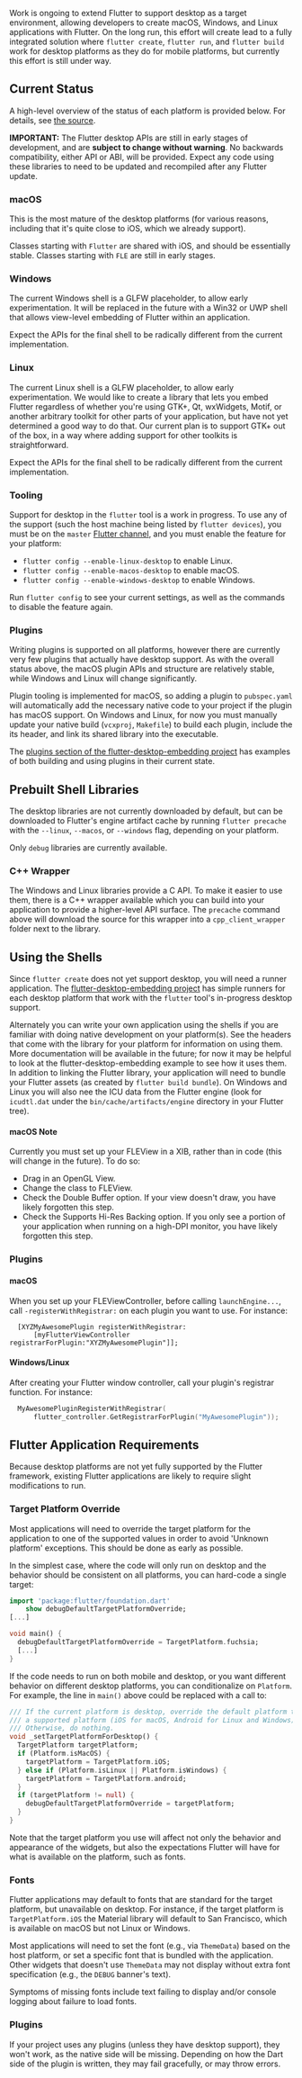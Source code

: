 Work is ongoing to extend Flutter to support desktop as a target environment, allowing developers to create macOS, Windows, and Linux applications with Flutter. On the long run, this effort will create lead to a fully integrated solution where `flutter create`, `flutter run`, and `flutter build` work for desktop platforms as they do for mobile platforms, but currently this effort is still under way.

## Current Status

A high-level overview of the status of each platform is provided below. For details, see
[the source](https://github.com/flutter/engine/tree/master/shell/platform/).

**IMPORTANT:** The Flutter desktop APIs are still in early stages of development, and are **subject to change
without warning**. No backwards compatibility, either API or ABI, will be provided. Expect
any code using these libraries to need to be updated and recompiled after any Flutter update.

### macOS

This is the most mature of the desktop platforms (for various reasons, including that it's quite close to iOS, which we already support).

Classes starting with `Flutter` are shared with iOS, and should be essentially stable. Classes starting with
`FLE` are still in early stages.

### Windows

The current Windows shell is a GLFW placeholder, to allow early experimentation. It will be replaced in the
future with a Win32 or UWP shell that allows view-level embedding of Flutter within an application.

Expect the APIs for the final shell to be radically different from the current implementation.

### Linux

The current Linux shell is a GLFW placeholder, to allow early experimentation. We would like to create a library 
that lets you embed Flutter regardless of whether you're using GTK+, Qt, wxWidgets, Motif, or another arbitrary
toolkit for other parts of your application, but have not yet determined a good way to do that. Our current plan is to support GTK+ out of the box, in a way where adding support for other toolkits is straightforward.

Expect the APIs for the final shell to be radically different from the current implementation.

### Tooling

Support for desktop in the `flutter` tool is a work in progress. To use any of the support (such the host machine being listed by `flutter devices`), you must be on the `master` [Flutter channel](https://github.com/flutter/flutter/wiki/Flutter-build-release-channels), and you must enable the feature for your platform:
* `flutter config --enable-linux-desktop` to enable Linux.
* `flutter config --enable-macos-desktop` to enable macOS.
* `flutter config --enable-windows-desktop` to enable Windows.

Run `flutter config` to see your current settings, as well as the commands to disable the feature again.

### Plugins

Writing plugins is supported on all platforms, however there are currently very few plugins that actually have
desktop support. As with the overall status above, the macOS plugin APIs and structure are relatively stable, while Windows and Linux will change significantly.

Plugin tooling is implemented for macOS, so adding a plugin to `pubspec.yaml` will automatically add the necessary native code to your project if the plugin has macOS support. On Windows and Linux, for now you must manually update your native build (`vcxproj`, `Makefile`) to build each plugin, include the its header, and link its shared library into the executable.

The [plugins section of the flutter-desktop-embedding project](https://github.com/google/flutter-desktop-embedding/tree/master/plugins) has examples of both building and using plugins in their current state.

## Prebuilt Shell Libraries

The desktop libraries are not currently downloaded by default, but can be downloaded to Flutter's engine artifact cache by running `flutter precache` with the `--linux`, `--macos`, or `--windows` flag, depending on your platform.

Only `debug` libraries are currently available.

### C++ Wrapper

The Windows and Linux libraries provide a C API. To make it easier to use them, there is a C++ wrapper available
which you can build into your application to provide a higher-level API surface. The `precache` command above will download the source for this wrapper into a `cpp_client_wrapper` folder next to the library.

## Using the Shells

Since `flutter create` does not yet support desktop, you will need a runner application. The
[flutter-desktop-embedding project](https://github.com/google/flutter-desktop-embedding)
has simple runners for each desktop platform that work with the `flutter`
tool's in-progress desktop support.

Alternately you can write your own application using the shells if you are familiar
with doing native development on your platform(s). See the headers that come with the library for your
platform for information on using them. More documentation will be available in the future; for now it may
be helpful to look at the flutter-desktop-embedding example to see how it uses them. In addition to linking
the Flutter library, your application will need to bundle your Flutter assets (as created by
`flutter build bundle`). On Windows and Linux you will also nee the ICU data from the Flutter engine
(look for `icudtl.dat` under the `bin/cache/artifacts/engine` directory in your Flutter tree).

#### macOS Note

Currently you must set up your FLEView in a XIB, rather than in code (this will change in the future). To
do so:
* Drag in an OpenGL View.
* Change the class to FLEView.
* Check the Double Buffer option. If your view doesn't draw, you have likely forgotten this step.
* Check the Supports Hi-Res Backing option. If you only see a portion of your application when running on
  a high-DPI monitor, you have likely forgotten this step.

### Plugins

#### macOS
When you set up your FLEViewController, before calling `launchEngine...`,
call `-registerWithRegistrar:` on each plugin you want to use. For
instance:

```objc
  [XYZMyAwesomePlugin registerWithRegistrar:
      [myFlutterViewController registrarForPlugin:"XYZMyAwesomePlugin"]];
```

#### Windows/Linux

After creating your Flutter window controller, call your plugin's registrar
function. For instance:

```cpp
  MyAwesomePluginRegisterWithRegistrar(
      flutter_controller.GetRegistrarForPlugin("MyAwesomePlugin"));
```

## Flutter Application Requirements

Because desktop platforms are not yet fully supported by the Flutter framework, existing Flutter
applications are likely to require slight modifications to run.

### Target Platform Override

Most applications will need to override the target platform for the application
to one of the supported values in order to avoid 'Unknown platform' exceptions.
This should be done as early as possible.

In the simplest case, where the code will only run on desktop and the behavior
should be consistent on all platforms, you can hard-code a single target:

```dart
import 'package:flutter/foundation.dart'
    show debugDefaultTargetPlatformOverride;
[...]

void main() {
  debugDefaultTargetPlatformOverride = TargetPlatform.fuchsia;
  [...]
}
```

If the code needs to run on both mobile and desktop, or you want different
behavior on different desktop platforms, you can conditionalize on `Platform`.
For example, the line in `main()` above could be replaced with a call to:

```dart
/// If the current platform is desktop, override the default platform to
/// a supported platform (iOS for macOS, Android for Linux and Windows).
/// Otherwise, do nothing.
void _setTargetPlatformForDesktop() {
  TargetPlatform targetPlatform;
  if (Platform.isMacOS) {
    targetPlatform = TargetPlatform.iOS;
  } else if (Platform.isLinux || Platform.isWindows) {
    targetPlatform = TargetPlatform.android;
  }
  if (targetPlatform != null) {
    debugDefaultTargetPlatformOverride = targetPlatform;
  }
}
```

Note that the target platform you use will affect not only the behavior and
appearance of the widgets, but also the expectations Flutter will have for
what is available on the platform, such as fonts.

### Fonts

Flutter applications may default to fonts that are standard for the target
platform, but unavailable on desktop. For instance, if the target platform is
`TargetPlatform.iOS` the Material library will default to San Francisco, which
is available on macOS but not Linux or Windows.

Most applications will need to set the font (e.g., via `ThemeData`) based
on the host platform, or set a specific font that is bundled with the
application. Other widgets that doesn't use `ThemeData` may not display
without extra font specification (e.g., the `DEBUG` banner's text).

Symptoms of missing fonts include text failing to display and/or console logging
about failure to load fonts.

### Plugins

If your project uses any plugins (unless they have desktop support), they won't
work, as the native side will be missing. Depending on how the Dart side of the
plugin is written, they may fail gracefully, or may throw errors.